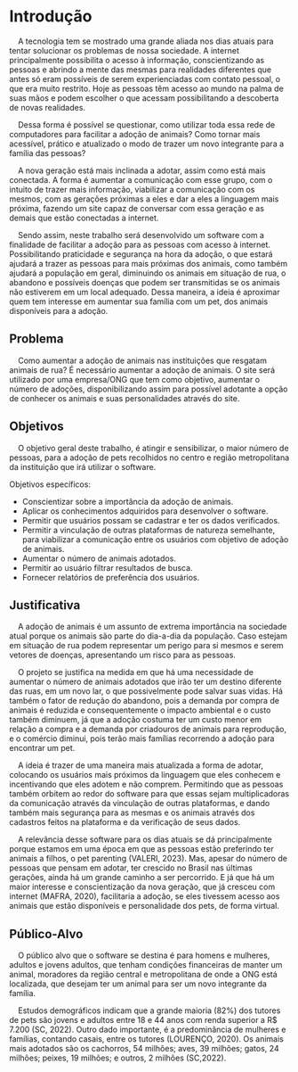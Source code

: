 # Introdução

&nbsp;&nbsp;&nbsp;&nbsp;A tecnologia tem se mostrado uma grande aliada nos dias atuais para tentar solucionar os problemas de nossa sociedade. A internet principalmente possibilita o acesso à informação, conscientizando as pessoas e abrindo a mente das mesmas para realidades diferentes que antes só eram possíveis de serem experienciadas com contato pessoal, o que era muito restrito. Hoje as pessoas têm acesso ao mundo na palma de suas mãos e podem escolher o que acessam possibilitando a descoberta de novas realidades.

&nbsp;&nbsp;&nbsp;&nbsp;Dessa forma é possível se questionar, como utilizar toda essa rede de computadores para facilitar a adoção de animais? Como tornar mais acessível, prático e atualizado o modo de trazer um novo integrante para a família das pessoas? 

&nbsp;&nbsp;&nbsp;&nbsp;A nova geração está mais inclinada a adotar, assim como está mais conectada. A forma é aumentar a comunicação com esse grupo, com o intuito de trazer mais informação, viabilizar a comunicação com os mesmos, com as  gerações próximas a eles e dar a eles a linguagem mais próxima, fazendo um site capaz de conversar com essa geração e as demais que estão conectadas a internet.

&nbsp;&nbsp;&nbsp;&nbsp;Sendo assim, neste trabalho será  desenvolvido um software com a finalidade de facilitar a adoção para as pessoas com acesso à internet. Possibilitando praticidade e segurança na hora da adoção, o que estará ajudará a trazer as pessoas para mais próximas dos animais, como também ajudará a população em geral, diminuindo os animais em situação de rua, o abandono e possíveis doenças que podem ser transmitidas se os animais não estiverem em um local adequado. Dessa maneira, a ideia é aproximar quem tem interesse em aumentar sua família com um pet, dos animais disponíveis para a adoção.


## Problema

&nbsp;&nbsp;&nbsp;&nbsp;Como aumentar a adoção de animais nas instituições que resgatam animais de rua?
É necessário aumentar a adoção de animais.  O site será utilizado por uma empresa/ONG que tem como objetivo, aumentar o número de adoções, disponibilizando assim para possível adotante a opção de conhecer os animais e suas personalidades através do site.


## Objetivos

&nbsp;&nbsp;&nbsp;&nbsp;O objetivo geral deste trabalho, é atingir e sensibilizar, o maior número de pessoas, para a adoção de pets recolhidos no centro e região metropolitana da instituição que irá utilizar o software.
 
Objetivos específicos:

- Conscientizar sobre a importância da adoção de animais.
- Aplicar os conhecimentos adquiridos para desenvolver o software.
- Permitir que usuários possam se cadastrar e ter os dados verificados.
- Permitir a vinculação de outras plataformas de natureza semelhante, para viabilizar a comunicação entre os usuários com objetivo de adoção de animais.
- Aumentar o número de animais adotados.
- Permitir ao usuário filtrar resultados de busca.
- Fornecer relatórios de preferência dos usuários.


## Justificativa

&nbsp;&nbsp;&nbsp;&nbsp;A adoção de animais é um assunto de extrema importância na sociedade atual porque os animais são parte do dia-a-dia da população. Caso estejam em situação de rua podem representar um perigo para si mesmos e serem vetores de doenças, apresentando um risco para as pessoas. 

&nbsp;&nbsp;&nbsp;&nbsp;O projeto se justifica na medida em que há uma necessidade de aumentar o número de animais adotados que irão ter um destino diferente das ruas, em um novo lar, o que possivelmente pode salvar suas vidas. Há também o fator de redução do abandono, pois a demanda por compra de animais é reduzida e consequentemente o impacto ambiental e o custo também diminuem, já que a adoção costuma ter um custo menor em relação a compra e a demanda por criadouros de animais para reprodução, e o comércio diminui, pois terão mais famílias recorrendo a adoção para encontrar um pet. 

&nbsp;&nbsp;&nbsp;&nbsp;A ideia é trazer de uma maneira mais atualizada a forma de adotar, colocando os usuários mais próximos da linguagem que eles conhecem e incentivando que eles  adotem e não comprem. Permitindo que as pessoas também orbitem ao redor do software para que essas sejam multiplicadoras da comunicação através da vinculação de outras plataformas, e dando também mais segurança para as mesmas e os animais através dos cadastros feitos na plataforma e da verificação de seus dados.

&nbsp;&nbsp;&nbsp;&nbsp;A relevância desse software para os dias atuais se dá principalmente porque estamos em uma época em que as pessoas estão preferindo ter animais a filhos, o pet parenting (VALERI, 2023). Mas, apesar do número de pessoas que pensam em adotar, ter crescido no Brasil nas últimas gerações, ainda há um grande caminho a ser percorrido. E já que há um maior interesse e conscientização da nova geração, que já cresceu com internet (MAFRA, 2020), facilitaria a adoção, se eles tivessem acesso aos animais que estão disponíveis e personalidade dos pets, de forma virtual.


## Público-Alvo

&nbsp;&nbsp;&nbsp;&nbsp;O público alvo que o software se destina é para homens e mulheres, adultos e jovens adultos, que tenham condições financeiras de manter um animal, moradores da região central e metropolitana de onde a ONG está localizada, que desejam ter um animal para ser um novo integrante da família. 

&nbsp;&nbsp;&nbsp;&nbsp;Estudos demográficos indicam que a grande maioria (82%) dos tutores de pets são jovens e adultos entre 18 e 44 anos com renda superior a R$ 7.200 (SC, 2022). Outro dado importante, é a predominância de mulheres e famílias, contando casais, entre os tutores (LOURENÇO, 2020).  Os animais mais adotados são os cachorros, 54 milhões; aves, 39 milhões; gatos, 24 milhões; peixes, 19 milhões; e outros, 2 milhões (SC,2022).
